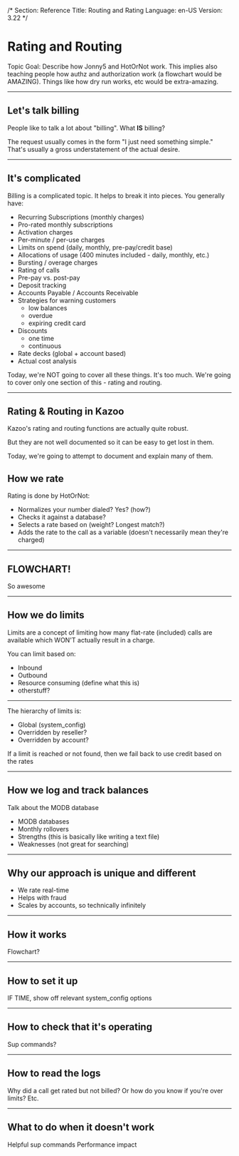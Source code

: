 /*
Section: Reference
Title: Routing and Rating
Language: en-US
Version: 3.22
*/

# Rating and Routing

Topic Goal: Describe how Jonny5 and HotOrNot work. This implies also teaching people how authz and authorization work (a flowchart would be AMAZING). Things like how dry run works, etc would be extra-amazing.

-----

## Let's talk billing

People like to talk a lot about "billing". What **IS** billing?

The request usually comes in the form "I just need something simple." That's usually a gross understatement of the actual desire.

-----

## It's complicated

Billing is a complicated topic. It helps to break it into pieces. You generally have:

* Recurring Subscriptions (monthly charges)
* Pro-rated monthly subscriptions
* Activation charges
* Per-minute / per-use charges
* Limits on spend (daily, monthly, pre-pay/credit base)
* Allocations of usage (400 minutes included - daily, monthly, etc.)
* Bursting / overage charges
* Rating of calls
* Pre-pay vs. post-pay
* Deposit tracking
* Accounts Payable / Accounts Receivable
* Strategies for warning customers
  * low balances
  * overdue
  * expiring credit card
* Discounts
  * one time
  * continuous
* Rate decks (global + account based)
* Actual cost analysis

Today, we're NOT going to cover all these things. It's too much. We're going to cover only one section of this - rating and routing.

-----

## Rating & Routing in Kazoo

Kazoo's rating and routing functions are actually quite robust.

But they are not well documented so it can be easy to get lost in them.

Today, we're going to attempt to document and explain many of them.

## How we rate

Rating is done by HotOrNot:

* Normalizes your number dialed? Yes? (how?)
* Checks it against a database?
* Selects a rate based on (weight? Longest match?)
* Adds the rate to the call as a variable (doesn't necessarily mean they're charged)

-----

## FLOWCHART!

So awesome

-----

## How we do limits

Limits are a concept of limiting how many flat-rate (included) calls are available which WON'T actually result in a charge.

You can limit based on:

* Inbound
* Outbound
* Resource consuming (define what this is)
* otherstuff?

-----

The hierarchy of limits is:

* Global (system_config)
* Overridden by reseller?
* Overridden by account?

If a limit is reached or not found, then we fail back to use credit based on the
rates

-----

## How we log and track balances

Talk about the MODB database

* MODB databases
* Monthly rollovers
* Strengths (this is basically like writing a text file)
* Weaknesses (not great for searching)

-----

## Why our approach is unique and different

* We rate real-time
* Helps with fraud
* Scales by accounts, so technically infinitely

-----

## How it works

Flowchart?

-----

## How to set it up

IF TIME, show off relevant system_config options

-----

## How to check that it's operating

Sup commands?

-----

## How to read the logs

Why did a call get rated but not billed?
Or how do you know if you're over limits?
Etc.

-----

## What to do when it doesn't work

Helpful sup commands
Performance impact
